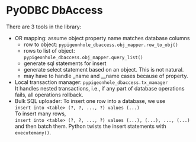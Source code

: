 # PyODBC DbAccess

There are 3 tools in the library:
- OR mapping: assume object property name matches database columns
    - row to object: ```pypigeonhole_dbaccess.obj_mapper.row_to_obj()```
    - rows to list of object: ```pypigeonhole_dbaccess.obj_mapper.query_list()```
    - generate sql statements for insert
    - generate select statement based on an object. This is not natural.
    - may have to handle _name and __name cases because of property.
- Local transaction manager: ```pypigeonhole_dbaccess.tx_manager```  
  It handles nested transactions, i.e., if any part of database operations 
  fails, all operations rollback.
- Bulk SQL uploader: To insert one row into a database, we use  
  ```insert into <table> (?, ?, ..., ?) values (...)```  
  To insert many rows,  
  ```insert into <table> (?, ?, ..., ?) values (...), (...), ..., (...)```  
  and then batch them.
  Python twists the insert statements with ```executemany()```.


